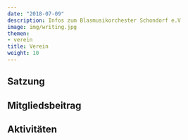 ```yaml
---
date: "2018-07-09"
description: Infos zum Blasmusikorchester Schondorf e.V
image: img/writing.jpg
themen:
- verein
title: Verein
weight: 10
---
```


Satzung
-------

Mitgliedsbeitrag
----------------

Aktivitäten
-----------
